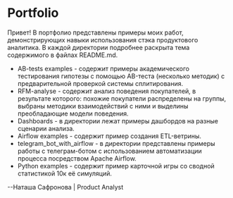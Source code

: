 # Portfolio

Привет! В портфолио представлены примеры моих работ, демонстрирующих навыки использования стэка продуктового аналитика. В каждой директории подробнее раскрыта тема содержимого в файлах README.md.

* AB-tests examples - содержит примеры академического тестирования гипотезы с помощью AB-теста (несколько методик) с предварительной проверкой системы сплитирования. 
* RFM-analyse - содержит анализ поведения покупателей, в результате которого: похожие покупатели распределены на группы, выбраны методики взаимодействий с ними и выделины преобладающие модели поведения.
* Dashboards - в директории лежат примеры дашбордов на разные сценарии анализа.
* Airflow examples - содержит пример создания ETL-ветрины.
* telegram_bot_with_airflow - в директории представлены примеры работы с телеграм-ботом с использованием автоматизации процесса посредством Apache Airflow.
* Python examples - содержит пример карточной игры со сводной статистикой 10к её симуляций.


--Наташа Сафронова | Product Analyst

